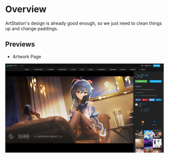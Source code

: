 # Overview
ArtStation's design is already good enough, so we just need to clean things up and change paddings.


## Previews
* Artwork Page  

![Preview](./preview.jpg)
